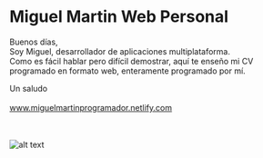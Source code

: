# Miguel Martin Web Personal
Buenos días, <br>
Soy Miguel, desarrollador de aplicaciones multiplataforma.<br> 
Como es fácil hablar pero difícil demostrar, aquí te enseño mi CV programado en formato web, enteramente programado por mí. <br>

Un saludo<br><br>
<a href="https://miguelmartinprogramador.netlify.com/" target="_blank">www.miguelmartinprogramador.netlify.com</a><br><br><br>

![alt text](https://github.com/miguelx97/Miguel-Martin-Web-Personal/blob/master/img/pantallazo-web.jpg)
